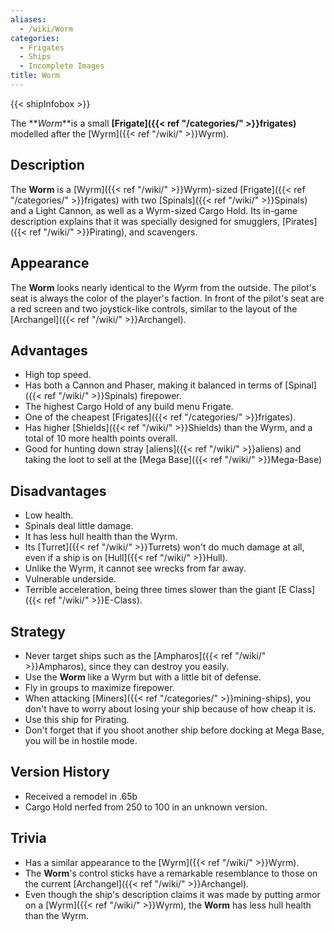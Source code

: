 ```yaml
---
aliases:
  - /wiki/Worm
categories:
  - Frigates
  - Ships
  - Incomplete Images
title: Worm
---
```


{{< shipInfobox >}}

The **_Worm_**is a small **[Frigate]({{< ref "/categories/" >}}frigates)** modelled after the [Wyrm]({{< ref "/wiki/" >}}Wyrm).

## Description

The **Worm** is a [Wyrm]({{< ref "/wiki/" >}}Wyrm)-sized [Frigate]({{< ref "/categories/" >}}frigates) with two [Spinals]({{< ref "/wiki/" >}}Spinals) and a Light Cannon, as well as a Wyrm-sized Cargo Hold. Its in-game description explains that it was specially designed for smugglers, [Pirates]({{< ref "/wiki/" >}}Pirating), and scavengers.

## Appearance

The **Worm** looks nearly identical to the _Wyrm_ from the outside. The pilot's seat is always the color of the player's faction. In front of the pilot's seat are a red screen and two joystick-like controls, similar to the layout of the [Archangel]({{< ref "/wiki/" >}}Archangel).

## Advantages

- High top speed.
- Has both a Cannon and Phaser, making it balanced in terms of [Spinal]({{< ref "/wiki/" >}}Spinals) firepower.
- The highest Cargo Hold of any build menu Frigate.
- One of the cheapest [Frigates]({{< ref "/categories/" >}}frigates).
- Has higher [Shields]({{< ref "/wiki/" >}}Shields) than the Wyrm, and a total of 10 more health points overall.
- Good for hunting down stray [aliens]({{< ref "/wiki/" >}}aliens) and taking the loot to sell at the [Mega Base]({{< ref "/wiki/" >}}Mega-Base)

## Disadvantages

- Low health.
- Spinals deal little damage.
- It has less hull health than the Wyrm.
- Its [Turret]({{< ref "/wiki/" >}}Turrets) won't do much damage at all, even if a ship is on [Hull]({{< ref "/wiki/" >}}Hull).
- Unlike the Wyrm, it cannot see wrecks from far away.
- Vulnerable underside.
- Terrible acceleration, being three times slower than the giant [E Class]({{< ref "/wiki/" >}}E-Class).

## Strategy

- Never target ships such as the [Ampharos]({{< ref "/wiki/" >}}Ampharos), since they can destroy you easily.
- Use the **Worm** like a Wyrm but with a little bit of defense.
- Fly in groups to maximize firepower.
- When attacking [Miners]({{< ref "/categories/" >}}mining-ships), you don't have to worry about losing your ship because of how cheap it is.
- Use this ship for Pirating.
- Don't forget that if you shoot another ship before docking at Mega Base, you will be in hostile mode.

## Version History

- Received a remodel in .65b
- Cargo Hold nerfed from 250 to 100 in an unknown version.

## Trivia

- Has a similar appearance to the [Wyrm]({{< ref "/wiki/" >}}Wyrm).
- The **Worm**'s control sticks have a remarkable resemblance to those on the current [Archangel]({{< ref "/wiki/" >}}Archangel).
- Even though the ship's description claims it was made by putting armor on a [Wyrm]({{< ref "/wiki/" >}}Wyrm), the **Worm** has less hull health than the Wyrm.
